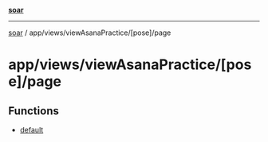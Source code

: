 [**soar**](../../../../../README.md)

***

[soar](../../../../../modules.md) / app/views/viewAsanaPractice/\[pose\]/page

# app/views/viewAsanaPractice/\[pose\]/page

## Functions

- [default](functions/default.md)
